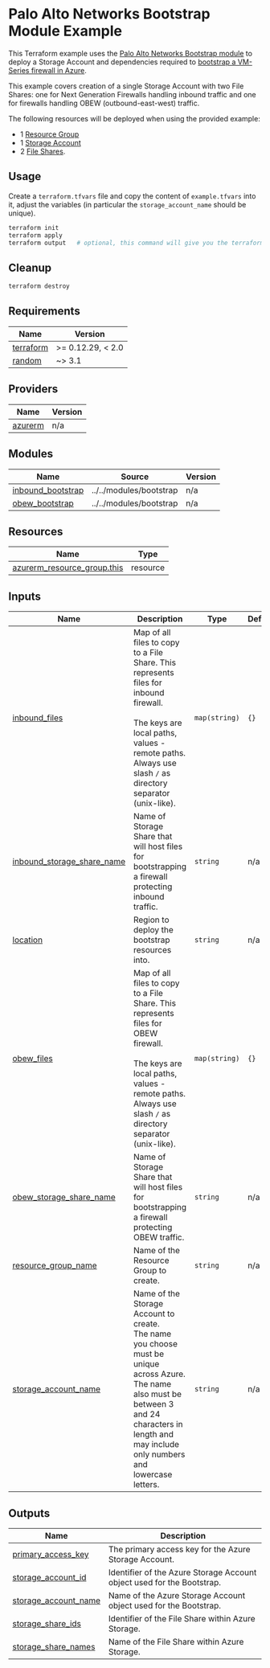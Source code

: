 # Palo Alto Networks Bootstrap Module Example

This Terraform example uses the [Palo Alto Networks Bootstrap module](../../modules/bootstrap/README.md) to deploy a Storage Account and dependencies required
to [bootstrap a VM-Series firewall in Azure](https://docs.paloaltonetworks.com/vm-series/10-2/vm-series-deployment/bootstrap-the-vm-series-firewall/bootstrap-the-vm-series-firewall-in-azure).

This example covers creation of a single Storage Account with two File Shares: one for Next Generation Firewalls handling inbound traffic and one for firewalls handling OBEW (outbound-east-west) traffic.

The following resources will be deployed when using the provided example:
* 1 [Resource Group](https://docs.microsoft.com/en-us/azure/azure-resource-manager/management/manage-resource-groups-portal#what-is-a-resource-group)
* 1 [Storage Account](https://docs.microsoft.com/en-us/azure/storage/common/storage-account-overview)
* 2 [File Shares](https://docs.microsoft.com/en-us/azure/storage/files/storage-files-introduction#:~:text=Azure%20Files%20offers%20fully%20managed,cloud%20or%20on%2Dpremises%20deployments).

## Usage

Create a `terraform.tfvars` file and copy the content of `example.tfvars` into it, adjust the variables (in particular the `storage_account_name` should be unique).

```sh
terraform init
terraform apply
terraform output   # optional, this command will give you the terraform output only
```

## Cleanup

```sh
terraform destroy
```

<!-- BEGINNING OF PRE-COMMIT-TERRAFORM DOCS HOOK -->
## Requirements

| Name | Version |
|------|---------|
| <a name="requirement_terraform"></a> [terraform](#requirement\_terraform) | >= 0.12.29, < 2.0 |
| <a name="requirement_random"></a> [random](#requirement\_random) | ~> 3.1 |

## Providers

| Name | Version |
|------|---------|
| <a name="provider_azurerm"></a> [azurerm](#provider\_azurerm) | n/a |

## Modules

| Name | Source | Version |
|------|--------|---------|
| <a name="module_inbound_bootstrap"></a> [inbound\_bootstrap](#module\_inbound\_bootstrap) | ../../modules/bootstrap | n/a |
| <a name="module_obew_bootstrap"></a> [obew\_bootstrap](#module\_obew\_bootstrap) | ../../modules/bootstrap | n/a |

## Resources

| Name | Type |
|------|------|
| [azurerm_resource_group.this](https://registry.terraform.io/providers/hashicorp/azurerm/latest/docs/resources/resource_group) | resource |

## Inputs

| Name | Description | Type | Default | Required |
|------|-------------|------|---------|:--------:|
| <a name="input_inbound_files"></a> [inbound\_files](#input\_inbound\_files) | Map of all files to copy to a File Share. This represents files for inbound firewall.<br><br>The keys are local paths, values - remote paths. Always use slash `/` as directory separator (unix-like). | `map(string)` | `{}` | no |
| <a name="input_inbound_storage_share_name"></a> [inbound\_storage\_share\_name](#input\_inbound\_storage\_share\_name) | Name of Storage Share that will host files for bootstrapping a firewall protecting inbound traffic. | `string` | n/a | yes |
| <a name="input_location"></a> [location](#input\_location) | Region to deploy the bootstrap resources into. | `string` | n/a | yes |
| <a name="input_obew_files"></a> [obew\_files](#input\_obew\_files) | Map of all files to copy to a File Share. This represents files for OBEW firewall.<br><br>The keys are local paths, values - remote paths. Always use slash `/` as directory separator (unix-like). | `map(string)` | `{}` | no |
| <a name="input_obew_storage_share_name"></a> [obew\_storage\_share\_name](#input\_obew\_storage\_share\_name) | Name of Storage Share that will host files for bootstrapping a firewall protecting OBEW traffic. | `string` | n/a | yes |
| <a name="input_resource_group_name"></a> [resource\_group\_name](#input\_resource\_group\_name) | Name of the Resource Group to create. | `string` | n/a | yes |
| <a name="input_storage_account_name"></a> [storage\_account\_name](#input\_storage\_account\_name) | Name of the Storage Account to create.<br>The name you choose must be unique across Azure. The name also must be between 3 and 24 characters in length and may include only numbers and lowercase letters. | `string` | n/a | yes |

## Outputs

| Name | Description |
|------|-------------|
| <a name="output_primary_access_key"></a> [primary\_access\_key](#output\_primary\_access\_key) | The primary access key for the Azure Storage Account. |
| <a name="output_storage_account_id"></a> [storage\_account\_id](#output\_storage\_account\_id) | Identifier of the Azure Storage Account object used for the Bootstrap. |
| <a name="output_storage_account_name"></a> [storage\_account\_name](#output\_storage\_account\_name) | Name of the Azure Storage Account object used for the Bootstrap. |
| <a name="output_storage_share_ids"></a> [storage\_share\_ids](#output\_storage\_share\_ids) | Identifier of the File Share within Azure Storage. |
| <a name="output_storage_share_names"></a> [storage\_share\_names](#output\_storage\_share\_names) | Name of the File Share within Azure Storage. |
<!-- END OF PRE-COMMIT-TERRAFORM DOCS HOOK -->